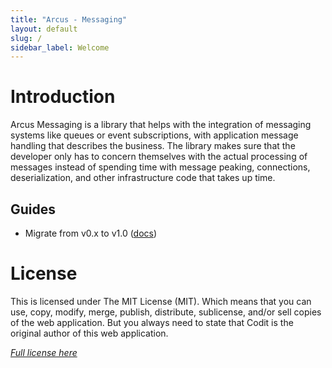 ```yaml
---
title: "Arcus - Messaging"
layout: default
slug: /
sidebar_label: Welcome
---
```


# Introduction
Arcus Messaging is a library that helps with the integration of messaging systems like queues or event subscriptions, with application message handling that describes the business.
The library makes sure that the developer only has to concern themselves with the actual processing of messages instead of spending time with message peaking, connections, deserialization, and other infrastructure code that takes up time.

## Guides
* Migrate from v0.x to v1.0 ([docs](./03-Guides/migration-guide-v1.0.md))

# License
This is licensed under The MIT License (MIT). Which means that you can use, copy, modify, merge, publish, distribute, sublicense, and/or sell copies of the web application. But you always need to state that Codit is the original author of this web application.

*[Full license here](https://github.com/arcus-azure/arcus.messaging/blob/master/LICENSE)*
